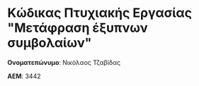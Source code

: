 # Κώδικας Πτυχιακής Εργασίας "Μετάφραση έξυπνων συμβολαίων"

**Ονοματεπώνυμο**: Νικόλαος Τζαβίδας

**ΑΕΜ**: 3442
